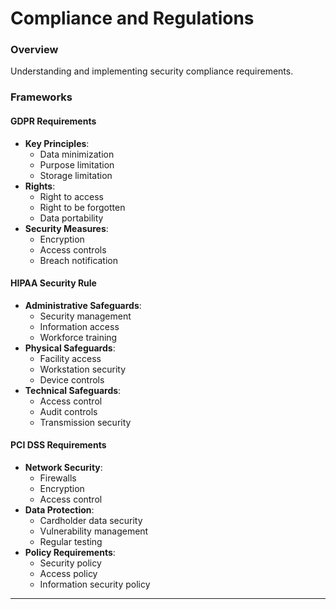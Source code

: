 # Compliance and Regulations

### Overview

Understanding and implementing security compliance requirements.

### Frameworks

#### GDPR Requirements
- **Key Principles**:
  - Data minimization
  - Purpose limitation
  - Storage limitation
- **Rights**:
  - Right to access
  - Right to be forgotten
  - Data portability
- **Security Measures**:
  - Encryption
  - Access controls
  - Breach notification

#### HIPAA Security Rule
- **Administrative Safeguards**:
  - Security management
  - Information access
  - Workforce training
- **Physical Safeguards**:
  - Facility access
  - Workstation security
  - Device controls
- **Technical Safeguards**:
  - Access control
  - Audit controls
  - Transmission security

#### PCI DSS Requirements
- **Network Security**:
  - Firewalls
  - Encryption
  - Access control
- **Data Protection**:
  - Cardholder data security
  - Vulnerability management
  - Regular testing
- **Policy Requirements**:
  - Security policy
  - Access policy
  - Information security policy

---
